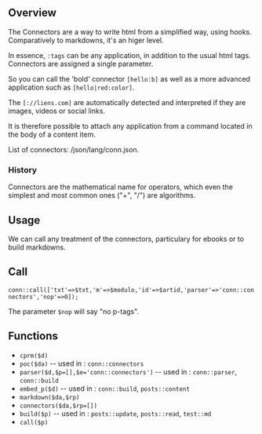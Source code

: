 ## Overview

The Connectors are a way to write html from a simplified way, using hooks.
Comparatively to markdowns, it's an higer level.

In essence, `:tags` can be any application, in addition to the usual html tags.
Connectors are assigned a single parameter.

So you can call the 'bold' connector `[hello:b]` as well as a more advanced application such as `[hello|red:color]`.

The `[://liens.com]` are automatically detected and interpreted if they are images, videos or social links.

It is therefore possible to attach any application from a command located in the body of a content item.

List of connectors: /json/lang/conn.json.

### History

Connectors are the mathematical name for operators, which even the simplest and most common ones ("+", "/") are algorithms.

## Usage

We can call any treatment of the connectors, particulary for ebooks or to build markdowns.

## Call

`conn::call(['txt'=>$txt,'m'=>$modulo,'id'=>$artid,'parser'=>'conn::connectors','nop'=>0]);`

The parameter `$nop` will say "no p-tags".

## Functions

- `cprm($d)`
- `poc($da)` -- used in : `conn::connectors`
- `parser($d,$p=[],$e='conn::connectors')` -- used in : `conn::parser`, `conn::build`
- `embed_p($d)` -- used in : `conn::build`, `posts::content`
- `markdown($da,$rp)`
- `connectors($da,$rp=[])`
- `build($p)` -- used in : `posts::update`, `posts::read`, `test::md`
- `call($p)`
